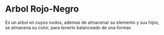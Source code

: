 # Arbol Rojo-Negro
Es un arbol en cuyos nodos, ademas de almacenar su elemento y sus hijos, se almacena su color, para tenerlo balanceado de una formas 